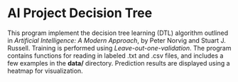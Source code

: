 # AI Project Decision Tree
This program implement the decision tree learning (DTL) algorithm outlined in _Artificial Intelligence: A Modern Approach_, by Peter Norvig and Stuart J. Russell. Training is performed using _Leave-out-one-validation_. The program contains functions for reading in labeled .txt and .csv files, and includes a few examples in the **data/** directory. Prediction results are displayed using a heatmap for visualization.
